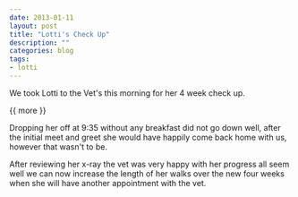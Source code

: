 ```yaml
---
date: 2013-01-11
layout: post
title: "Lotti's Check Up"
description: ""
categories: blog  
tags:
- lotti 
---
```

 
   
We took Lotti to the Vet's this morning for her 4 week check up. 

{{ more }} 

Dropping her off at 9:35 without any breakfast did not go down well, after the initial meet and greet she would have happily come back home with us, however that wasn't to be.

After reviewing her x-ray the vet was very happy with her progress all seem well we can now increase the length of her walks over the new four weeks when she will have another appointment with the vet.

